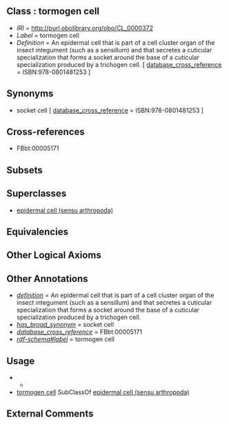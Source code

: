 
## Class : tormogen cell

 * *IRI* = http://purl.obolibrary.org/obo/CL_0000372
 * *Label* = tormogen cell
 * *Definition* = An epidermal cell that is part of a cell cluster organ of the insect integument (such as a sensillum) and that secretes a cuticular specialization that forms a socket around the base of a cuticular specialization produced by a trichogen cell. [ [database_cross_reference](../../ef/oboInOwl#hasDbXref.md) = ISBN:978-0801481253 ]

## Synonyms

 * socket cell [ [database_cross_reference](../../ef/oboInOwl#hasDbXref.md) = ISBN:978-0801481253 ]

## Cross-references

 * FBbt:00005171

## Subsets


## Superclasses

 * [epidermal cell (sensu arthropoda)](../../CL/63/CL_0000463.md)

## Equivalencies


## Other Logical Axioms


## Other Annotations

 * *[definition](../../IAO/15/IAO_0000115.md)* = An epidermal cell that is part of a cell cluster organ of the insect integument (such as a sensillum) and that secretes a cuticular specialization that forms a socket around the base of a cuticular specialization produced by a trichogen cell.
 * *[has_broad_synonym](../../ym/oboInOwl#hasBroadSynonym.md)* = socket cell
 * *[database_cross_reference](../../ef/oboInOwl#hasDbXref.md)* = FBbt:00005171
 * *[rdf-schema#label](../../el/rdf-schema#label.md)* = tormogen cell

## Usage

 * -
 * [tormogen cell](../../CL/72/CL_0000372.md) SubClassOf [epidermal cell (sensu arthropoda)](../../CL/63/CL_0000463.md)

## External Comments

